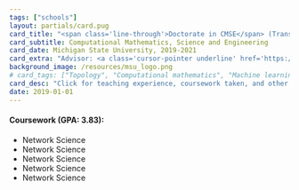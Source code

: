 ```yaml
---
tags: ["schools"]
layout: partials/card.pug
card_title: "<span class='line-through'>Doctorate in CMSE</span> (Transferred)"
card_subtitle: Computational Mathematics, Science and Engineering
card_date: Michigan State University, 2019-2021
card_extra: "Advisor: <a class='cursor-pointer underline' href='https://www.joperea.com/' style='color: #0000EE;'>Jose Perea</a>"
background_image: /resources/msu_logo.png
# card_tags: ["Topology", "Computational mathematics", "Machine learning"]
card_desc: "Click for teaching experience, coursework taken, and other details..." 
date: 2019-01-01
---
```


<div class="flex items-center px-2 py-1 bg-gray-100">
  <h4 class="font-bold bg-gray-100"> Coursework (GPA: 3.83): </h4>
</div>
<div class="p-2 overflow-auto px-4 py-2 bg-white-100">  
  <ul class="lisc-desc text-sm space-y-2">
    <li> Network Science </li> 
    <li> Network Science </li> 
    <li> Network Science </li> 
    <li> Network Science </li> 
    <li> Network Science </li> 
  </ul>
</div>

